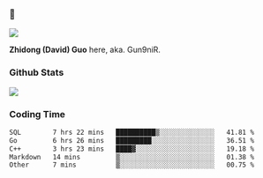 ### 👋

![](https://komarev.com/ghpvc/?username=Gun9niR&label=Total+Views)

**Zhidong (David) Guo** here, aka. Gun9niR.

### Github Stats

<img src="https://github-readme-stats.vercel.app/api?username=Gun9niR&count_private=true&show_icons=true&theme=vue-dark&hide_title=true">

### Coding Time

<!--START_SECTION:waka-->

```txt
SQL        7 hrs 22 mins   ██████████▒░░░░░░░░░░░░░░   41.81 %
Go         6 hrs 26 mins   █████████░░░░░░░░░░░░░░░░   36.51 %
C++        3 hrs 23 mins   ████▓░░░░░░░░░░░░░░░░░░░░   19.18 %
Markdown   14 mins         ▒░░░░░░░░░░░░░░░░░░░░░░░░   01.38 %
Other      7 mins          ▒░░░░░░░░░░░░░░░░░░░░░░░░   00.75 %
```

<!--END_SECTION:waka-->
